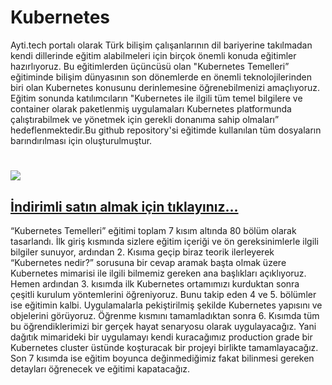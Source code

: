 # Kubernetes 

Ayti.tech portalı olarak Türk bilişim çalışanlarının dil bariyerine takılmadan kendi dillerinde eğitim alabilmeleri için birçok önemli konuda eğitimler hazırlıyoruz. Bu eğitimlerden üçüncüsü olan "Kubernetes Temelleri” eğitiminde bilişim dünyasının son dönemlerde en önemli teknolojilerinden biri olan Kubernetes konusunu derinlemesine öğrenebilmenizi amaçlıyoruz. Eğitim sonunda katılımcıların "Kubernetes ile ilgili tüm temel bilgilere ve container olarak paketlenmiş uygulamaları Kubernetes platformunda çalıştırabilmek ve yönetmek için gerekli donanıma sahip olmaları” hedeflenmektedir.Bu github repository'si eğitimde kullanılan tüm dosyaların barındırılması için oluşturulmuştur.


# <img src="./banner.jpg">


##  <a href="https://ayti.tech/k8s">İndirimli satın almak için tıklayınız...</a>



“Kubernetes Temelleri” eğitimi toplam 7 kısım altında 80 bölüm olarak tasarlandı. İlk giriş kısmında sizlere eğitim içeriği ve ön gereksinimlerle ilgili bilgiler sunuyor, ardından 2. Kısıma geçip biraz teorik ilerleyerek “Kubernetes nedir?” sorusuna bir cevap aramak başta olmak üzere Kubernetes mimarisi ile ilgili bilmemiz gereken ana başlıkları açıklıyoruz. Hemen ardından 3. kısımda ilk Kubernetes ortamımızı kurduktan sonra çeşitli kurulum yöntemlerini öğreniyoruz. Bunu takip eden 4 ve 5. bölümler ise eğitimin kalbi. Uygulamalarla pekiştirilmiş şekilde Kubernetes yapısını ve objelerini görüyoruz. Öğrenme kısmını tamamladıktan sonra 6. Kısımda tüm bu öğrendiklerimizi bir gerçek hayat senaryosu olarak uygulayacağız. Yani dağıtık mimarideki bir uygulamayı kendi kuracağımız production grade bir Kubernetes cluster üstünde koşturacak bir projeyi birlikte tamamlayacağız. Son 7 kısımda ise eğitim boyunca değinmediğimiz fakat bilinmesi gereken detayları öğrenecek ve eğitimi kapatacağız.
